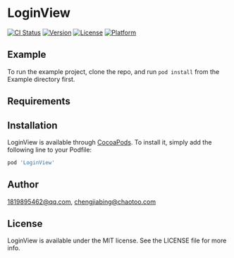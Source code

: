 # LoginView

[![CI Status](https://img.shields.io/travis/1819895462@qq.com/LoginView.svg?style=flat)](https://travis-ci.org/1819895462@qq.com/LoginView)
[![Version](https://img.shields.io/cocoapods/v/LoginView.svg?style=flat)](https://cocoapods.org/pods/LoginView)
[![License](https://img.shields.io/cocoapods/l/LoginView.svg?style=flat)](https://cocoapods.org/pods/LoginView)
[![Platform](https://img.shields.io/cocoapods/p/LoginView.svg?style=flat)](https://cocoapods.org/pods/LoginView)

## Example

To run the example project, clone the repo, and run `pod install` from the Example directory first.

## Requirements

## Installation

LoginView is available through [CocoaPods](https://cocoapods.org). To install
it, simply add the following line to your Podfile:

```ruby
pod 'LoginView'
```

## Author

1819895462@qq.com, chengjiabing@chaotoo.com

## License

LoginView is available under the MIT license. See the LICENSE file for more info.
